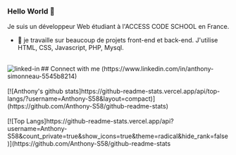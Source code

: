 ### Hello World 👋
Je suis un développeur Web étudiant à l'ACCESS CODE SCHOOL en France.
- 🔭 je travaille sur beaucoup de projets front-end et back-end. J'utilise HTML, CSS, Javascript, PHP, Mysql.
<br>
## Connect with me
<img align="left" alt="linked-in" src="https://img.shields.io/badge/linkedin-%230077B5.svg?&style=for-the-badge&logo=linkedin&logoColor=white" />(https://www.linkedin.com/in/anthony-simonneau-5545b8214)

<br>
<br>
[![Anthony's github stats]https://github-readme-stats.vercel.app/api/top-langs/?username=Anthony-S58&layout=compact)](https://github.com/Anthony-S58/github-readme-stats)
<br>
<br>
[![Top Langs]https://github-readme-stats.vercel.app/api?username=Anthony-S58&count_private=true&show_icons=true&theme=radical&hide_rank=false)](https://github.com/Anthony-S58/github-readme-stats

<!--
**Anthony-S58/Anthony-S58** is a ✨ _special_ ✨ repository because its `README.md` (this file) appears on your GitHub profile.

Here are some ideas to get you started:

- 🔭 I’m currently working on ... Something
- 🌱 I’m currently learning ... HTML, CSS, JavaScript, PHP
- 👯 I’m looking to collaborate on ...
- 🤔 I’m looking for help with ...
- 💬 Ask me about ...
- 📫 How to reach me: ...
- 😄 Pronouns: ...
- ⚡ Fun fact: ...
-->

